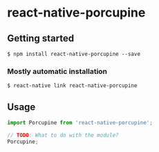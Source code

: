 # react-native-porcupine

## Getting started

`$ npm install react-native-porcupine --save`

### Mostly automatic installation

`$ react-native link react-native-porcupine`

## Usage
```javascript
import Porcupine from 'react-native-porcupine';

// TODO: What to do with the module?
Porcupine;
```
